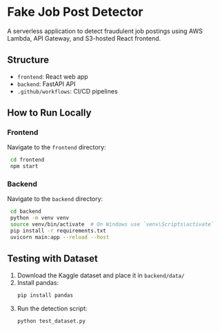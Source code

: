 
# Fake Job Post Detector

A serverless application to detect fraudulent job postings using AWS Lambda, API Gateway, and S3-hosted React frontend.

## Structure
- `frontend`: React web app
- `backend`: FastAPI API
- `.github/workflows`: CI/CD pipelines

## How to Run Locally

### Frontend
Navigate to the `frontend` directory:
   ```bash
    cd frontend
    npm start
   ```
### Backend
Navigate to the `backend` directory:
   ```bash
    cd backend
    python -m venv venv
    source venv/bin/activate  # On Windows use `venv\Scripts\activate`
    pip install -r requirements.txt
    uvicorn main:app --reload --host
   ```

## Testing with Dataset
1. Download the Kaggle dataset and place it in `backend/data/`
2. Install pandas:
   ```bash
   pip install pandas
   ```
3. Run the detection script:
   ```bash
   python test_dataset.py
   ```
